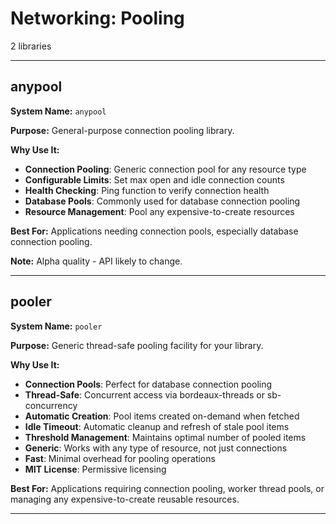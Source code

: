 # Networking: Pooling

2 libraries

---

## anypool

**System Name:** `anypool`

**Purpose:** General-purpose connection pooling library.

**Why Use It:**
- **Connection Pooling**: Generic connection pool for any resource type
- **Configurable Limits**: Set max open and idle connection counts
- **Health Checking**: Ping function to verify connection health
- **Database Pools**: Commonly used for database connection pooling
- **Resource Management**: Pool any expensive-to-create resources

**Best For:** Applications needing connection pools, especially database connection pooling.

**Note:** Alpha quality - API likely to change.

---


## pooler

**System Name:** `pooler`

**Purpose:** Generic thread-safe pooling facility for your library.

**Why Use It:**
- **Connection Pools**: Perfect for database connection pooling
- **Thread-Safe**: Concurrent access via bordeaux-threads or sb-concurrency
- **Automatic Creation**: Pool items created on-demand when fetched
- **Idle Timeout**: Automatic cleanup and refresh of stale pool items
- **Threshold Management**: Maintains optimal number of pooled items
- **Generic**: Works with any type of resource, not just connections
- **Fast**: Minimal overhead for pooling operations
- **MIT License**: Permissive licensing

**Best For:** Applications requiring connection pooling, worker thread pools, or managing any expensive-to-create reusable resources.

---


